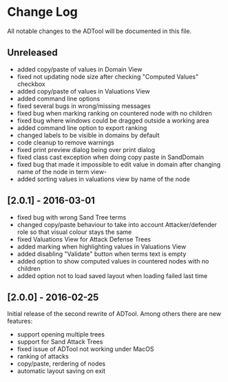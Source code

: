 # Change Log
All notable changes to the ADTool will be documented in this file.
## Unreleased
- added copy/paste of values in Domain View
- fixed not updating node size after checking "Computed Values" checkbox
- added copy/paste of values in Valuations View
- added command line options
- fixed several bugs in wrong/missing messages
- fixed bug when marking ranking on countered node with no children
- fixed bug where windows could be dragged outside a working area
- added command line option to export ranking
- changed labels to be visible in domains by default
- code cleanup to remove warnings
- fixed print preview dialog being over print dialog
- fixed class cast exception when doing copy paste in SandDomain
- fixed bug that made it impossible to edit value in domain after changing name of the node in term view-
- added sorting values in valuations view by name of the node

## [2.0.1] - 2016-03-01
- fixed bug with wrong Sand Tree terms
- changed copy/paste behaviour to take into account Attacker/defender role so
  that visual colour stays the same
- fixed Valuations View for Attack Defense Trees
- added marking when highlighting values in Valuations View
- added disabling "Validate" button when terms text is empty
- added option to show computed values in countered nodes with no children
- added option not to load saved layout when loading failed last time

## [2.0.0] - 2016-02-25
Initial release of the second rewrite of ADTool. Among others there are new features:
- support opening multiple trees
- support for Sand Attack Trees
- fixed issue of ADTool not working under MacOS
- ranking of attacks
- copy/paste, rerdering of nodes
- automatic layout saving on exit
